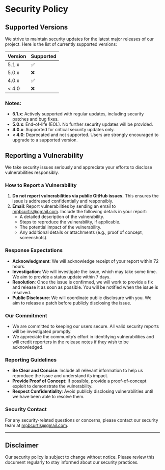 # Security Policy

## Supported Versions

We strive to maintain security updates for the latest major releases of our project. Here is the list of currently supported versions:

| Version | Supported          |
| ------- | ------------------ |
| 5.1.x   | :white_check_mark: |
| 5.0.x   | :x:                |
| 4.0.x   | :white_check_mark: |
| < 4.0   | :x:                |

### Notes:

- **5.1.x**: Actively supported with regular updates, including security patches and bug fixes.
- **5.0.x**: End-of-life (EOL). No further security updates will be provided.
- **4.0.x**: Supported for critical security updates only.
- **< 4.0**: Deprecated and not supported. Users are strongly encouraged to upgrade to a supported version.

## Reporting a Vulnerability

We take security issues seriously and appreciate your efforts to disclose vulnerabilities responsibly.

### How to Report a Vulnerability

1. **Do not report vulnerabilities via public GitHub issues.** This ensures the issue is addressed confidentially and responsibly.
2. **Email**: Report vulnerabilities by sending an email to [mpbcurtis@gmail.com](mailto:mpbcurtis@gmail.com). Include the following details in your report:
   - A detailed description of the vulnerability.
   - Steps to reproduce the vulnerability, if applicable.
   - The potential impact of the vulnerability.
   - Any additional details or attachments (e.g., proof of concept, screenshots).

### Response Expectations

- **Acknowledgment**: We will acknowledge receipt of your report within 72 hours.
- **Investigation**: We will investigate the issue, which may take some time. We aim to provide a status update within 7 days.
- **Resolution**: Once the issue is confirmed, we will work to provide a fix and release it as soon as possible. You will be notified when the issue is resolved.
- **Public Disclosure**: We will coordinate public disclosure with you. We aim to release a patch before publicly disclosing the issue.

### Our Commitment

- We are committed to keeping our users secure. All valid security reports will be investigated promptly.
- We appreciate the community’s effort in identifying vulnerabilities and will credit reporters in the release notes if they wish to be acknowledged.

### Reporting Guidelines

- **Be Clear and Concise**: Include all relevant information to help us reproduce the issue and understand its impact.
- **Provide Proof of Concept**: If possible, provide a proof-of-concept exploit to demonstrate the vulnerability.
- **Respect Confidentiality**: Avoid publicly disclosing vulnerabilities until we have been able to resolve them.

### Security Contact

For any security-related questions or concerns, please contact our security team at [mpbcurtis@gmail.com](mailto:mpbcurtis@gmail.com).

---

## Disclaimer

Our security policy is subject to change without notice. Please review this document regularly to stay informed about our security practices.
